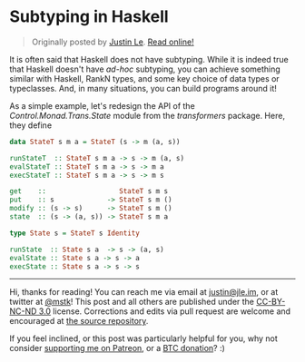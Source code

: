Subtyping in Haskell
====================

> Originally posted by [Justin Le](https://blog.jle.im/).
> [Read online!](https://blog.jle.im/entry/subtyping-in-haskell.html)

It is often said that Haskell does not have subtyping. While it is indeed true
that Haskell doesn't have *ad-hoc* subtyping, you can achieve something similar
with Haskell, RankN types, and some key choice of data types or typeclasses.
And, in many situations, you can build programs around it!

As a simple example, let's redesign the API of the *Control.Monad.Trans.State*
module from the *transformers* package. Here, they define

``` haskell
data StateT s m a = StateT (s -> m (a, s))

runStateT  :: StateT s m a -> s -> m (a, s)
evalStateT :: StateT s m a -> s -> m a
execStateT :: StateT s m a -> s -> m s

get    ::                  StateT s m s
put    :: s             -> StateT s m ()
modify :: (s -> s)      -> StateT s m ()
state  :: (s -> (a, s)) -> StateT s m a

type State s = StateT s Identity

runState  :: State s a  -> s -> (a, s)
evalState :: State s a -> s -> a
execState :: State s a -> s -> s
```

--------------------------------------------------------------------------------

Hi, thanks for reading! You can reach me via email at <justin@jle.im>, or at
twitter at [\@mstk](https://twitter.com/mstk)! This post and all others are
published under the [CC-BY-NC-ND
3.0](https://creativecommons.org/licenses/by-nc-nd/3.0/) license. Corrections
and edits via pull request are welcome and encouraged at [the source
repository](https://github.com/mstksg/inCode).

If you feel inclined, or this post was particularly helpful for you, why not
consider [supporting me on Patreon](https://www.patreon.com/justinle/overview),
or a [BTC donation](bitcoin:3D7rmAYgbDnp4gp4rf22THsGt74fNucPDU)? :)


